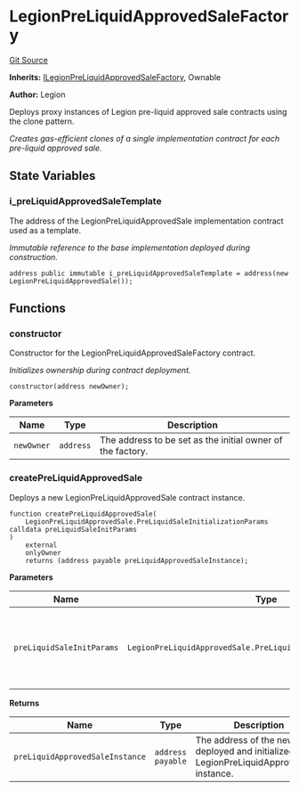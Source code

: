 # LegionPreLiquidApprovedSaleFactory
[Git Source](https://github.com/Legion-Team/legion-protocol-contracts/blob/76d9c4dea483beb3f4b747419db2d23fd27a8182/src/factories/LegionPreLiquidApprovedSaleFactory.sol)

**Inherits:**
[ILegionPreLiquidApprovedSaleFactory](/src/interfaces/factories/ILegionPreLiquidApprovedSaleFactory.sol/interface.ILegionPreLiquidApprovedSaleFactory.md), Ownable

**Author:**
Legion

Deploys proxy instances of Legion pre-liquid approved sale contracts using the clone pattern.

*Creates gas-efficient clones of a single implementation contract for each pre-liquid approved sale.*


## State Variables
### i_preLiquidApprovedSaleTemplate
The address of the LegionPreLiquidApprovedSale implementation contract used as a template.

*Immutable reference to the base implementation deployed during construction.*


```solidity
address public immutable i_preLiquidApprovedSaleTemplate = address(new LegionPreLiquidApprovedSale());
```


## Functions
### constructor

Constructor for the LegionPreLiquidApprovedSaleFactory contract.

*Initializes ownership during contract deployment.*


```solidity
constructor(address newOwner);
```
**Parameters**

|Name|Type|Description|
|----|----|-----------|
|`newOwner`|`address`|The address to be set as the initial owner of the factory.|


### createPreLiquidApprovedSale

Deploys a new LegionPreLiquidApprovedSale contract instance.


```solidity
function createPreLiquidApprovedSale(
    LegionPreLiquidApprovedSale.PreLiquidSaleInitializationParams calldata preLiquidSaleInitParams
)
    external
    onlyOwner
    returns (address payable preLiquidApprovedSaleInstance);
```
**Parameters**

|Name|Type|Description|
|----|----|-----------|
|`preLiquidSaleInitParams`|`LegionPreLiquidApprovedSale.PreLiquidSaleInitializationParams`|The initialization parameters for the pre-liquid approved sale.|

**Returns**

|Name|Type|Description|
|----|----|-----------|
|`preLiquidApprovedSaleInstance`|`address payable`|The address of the newly deployed and initialized LegionPreLiquidApprovedSale instance.|


